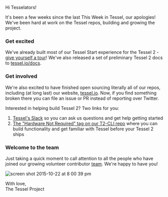 Hi Tesselators!

It's been a few weeks since the last This Week in Tessel, our apologies! We've been hard at work on the Tessel repos, building and growing the project.

### Get excited

We've already built most of our Tessel Start experience for the Tessel 2 - [give yourself a tour](tessel.io/t2-start)! We've also released a set of preliminary Tessel 2 docs to [tessel.io/docs](https://tessel.io/docs/home).

### Get involved

We're also excited to have finished open sourcing literally all of our repos, including (at long last) our website, [tessel.io](https://github.com/tessel/tessel.io). Now, if you find something broken there you can file an issue or PR instead of reporting over Twitter.

Interested in helping build Tessel 2? Two links for you:

1. [Tessel's Slack](https://tessel-slack.herokuapp.com/) so you can ask us questions and get help getting started
2. [The "Hardware Not Required" tag on our T2-CLI repo](https://github.com/tessel/t2-cli/labels/Hardware%20Not%20Required) where you can build functionality and get familiar with Tessel before your Tessel 2 ships

### Welcome to the team

Just taking a quick moment to call attention to all the people who have joined our growing volunteer contributor [team](https://github.com/tessel/project/blob/master/TEAM.md). We're happy to have you!

![screen shot 2015-10-22 at 8 00 39 pm](https://cloud.githubusercontent.com/assets/454690/10683517/a2fbdc14-78f7-11e5-9f7d-dce12ee4c09b.png)

With love,<br/>
The Tessel Project
